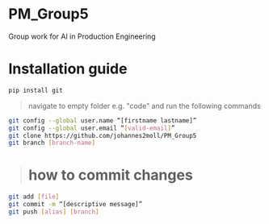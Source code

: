 # PM_Group5
Group work for AI in Production Engineering

# Installation guide
```bash
pip install git
```


> navigate to empty folder e.g. "code" and run the following commands
```bash
git config --global user.name “[firstname lastname]”
git config --global user.email “[valid-email]”
git clone https://github.com/johannes2moll/PM_Group5
git branch [branch-name]
```

># how to commit changes
```bash
git add [file]
git commit -m “[descriptive message]”
git push [alias] [branch]
```